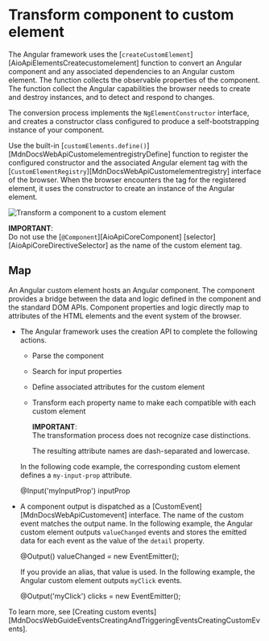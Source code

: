 # Transform component to custom element

The Angular framework uses the [`createCustomElement`][AioApiElementsCreatecustomelement] function to convert an Angular component and any associated dependencies to an Angular custom element.
The function collects the observable properties of the component.
The function collect the Angular capabilities the browser needs to create and destroy instances, and to detect and respond to changes.

The conversion process implements the `NgElementConstructor` interface, and creates a constructor class configured to produce a self-bootstrapping instance of your component.

Use the built-in [`customElements.define()`][MdnDocsWebApiCustomelementregistryDefine] function to register the configured constructor and the associated Angular element tag with the [`CustomElementRegistry`][MdnDocsWebApiCustomelementregistry] interface of the browser.
When the browser encounters the tag for the registered element, it uses the constructor to create an instance of the Angular element.

<div class="lightbox">

<img alt="Transform a component to a custom element" class="left" src="generated/images/guide/elements/createElement.png" />

</div>

<div class="alert is-important">

**IMPORTANT**: <br />
Do not use the [`@Component`][AioApiCoreComponent] [selector][AioApiCoreDirectiveSelector] as the name of the custom element tag.
<!--This can lead to unexpected behavior, due to Angular creating the following two instances of the component for a single DOM element.

*    One regular Angular component
*    A second one using the custom element-->

</div>

## Map

An Angular custom element hosts an Angular component.
The component provides a bridge between the data and logic defined in the component and the standard DOM APIs.
Component properties and logic directly map to attributes of the HTML elements and the event system of the browser.

*   The Angular framework uses the creation API to complete the following actions.
    *   Parse the component
    *   Search for input properties
    *   Define associated attributes for the custom element
    *   Transform each property name to make each compatible with each custom element

        <div class="alert is-important">

        **IMPORTANT**: <br />
        The transformation process does not recognize case distinctions.

        </div>

        The resulting attribute names are dash-separated and lowercase.

    In the following code example, the corresponding custom element defines a `my-input-prop` attribute.

    <!-- vale off -->

    <code-example>

    &commat;Input('myInputProp') inputProp

    </code-example>

    <!-- vale on -->

*   A component output is dispatched as a [CustomEvent][MdnDocsWebApiCustomevent] interface.
    The name of the custom event matches the output name.
    In the following example, the Angular custom element outputs `valueChanged` events and stores the emitted data for each event as the value of the `detail` property.

    <!-- vale off -->

    <code-example>

    &commat;Output() valueChanged = new EventEmitter();

    </code-example>

    <!-- vale on -->

    If you provide an alias, that value is used.
    In the following example, the Angular custom element outputs `myClick` events.

    <!-- vale off -->

    <code-example>

    &commat;Output('myClick') clicks = new EventEmitter<string>();

    </code-example>

    <!-- vale on -->


To learn more, see [Creating custom events][MdnDocsWebGuideEventsCreatingAndTriggeringEventsCreatingCustomEvents].

